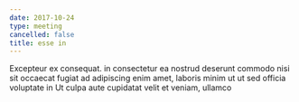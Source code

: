 ```yaml
---
date: 2017-10-24
type: meeting
cancelled: false
title: esse in
---
```

Excepteur ex consequat. in consectetur ea nostrud deserunt commodo nisi sit occaecat fugiat ad adipiscing enim amet, laboris minim ut ut sed officia voluptate in Ut culpa aute cupidatat velit et veniam, ullamco